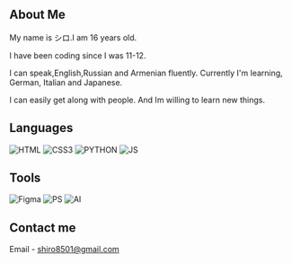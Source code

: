## About Me 
<p>My name is シロ.I am 16 years old.</p>
<p>I have been coding since I was 11-12.</p>
<p>I can speak,English,Russian and Armenian fluently. Currently I'm learning, German, Italian and Japanese.</p>
<p>I can easily get along with people. And Im willing to learn new things.</p>

## Languages 
![HTML](https://camo.githubusercontent.com/f7bc2051d0ae91b4d7205de4d3ee64d351ed2afbfc8cf5dae8208629ccccfc00/68747470733a2f2f696d672e736869656c64732e696f2f62616467652f2d48544d4c2d4444344232353f7374796c653d666f722d7468652d6261646765266c6f676f3d68746d6c35266c6f676f436f6c6f723d666666666666)
![CSS3](https://cdn.iconscout.com/icon/free/png-256/css-131-722685.png) 
![PYTHON](https://leeweimin.com/wp-content/uploads/2018/09/icons8-python-1.svg)
![JS](https://iconape.com/wp-content/files/vr/353405/svg/javascript-js-seeklogo.com.svg)
## Tools
![Figma](https://cdn.iconscout.com/icon/free/png-256/figma-1693589-1442630.png)
![PS](https://www.freepnglogos.com/uploads/photoshop-png-logo/photoshop-logo-photoshop-icon-myiconfinder-15.png)
![AI](https://iconarchive.com/download/i98176/dakirby309/simply-styled/Adobe-Illustrator.ico)
## Contact me 
Email - shiro8501@gmail.com 
